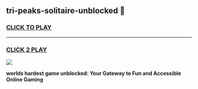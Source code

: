 
## tri-peaks-solitaire-unblocked 👋
<h3>
<a href="https://premium.freeplayer.one?title=tri-peaks-solitaire-unblocked&ref=14F">CLICK TO PLAY</a></h3>
<hr>

<h3>
<a href="https://premium.freeplayer.one?title=tri-peaks-solitaire-unblocked&ref=14F">CLICK 2 PLAY</a>
  
</h3>

<a href="https://premium.freeplayer.one?title=tri-peaks-solitaire-unblocked&ref=12F/"><img src="https://clearcache.store/games.png"></a>


**worlds hardest game unblocked: Your Gateway to Fun and Accessible Online Gaming**
